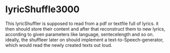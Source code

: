 # lyricShuffle3000

This lyricShuffler is supposed to read from a pdf or textfile full  of lyrics. it then should store their content and after that reconstruct them to new lyrics, according to given parameters  like language, sentecelength and so on. ideally, the shuffleer later on should implement a text-to-Speech-generator, which would read the newly created texts out loud.

